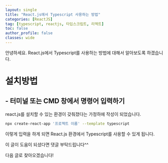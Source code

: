 ```yaml
---
layout: single
title: "React.js에서 Typescript 사용하는 방법"
categories: [ReactJS]
tag: [typescript, reactjs, 타입스크립트, 리액트]
toc: false
author_profile: false
classes: wide
---
```


안녕하세요. React.js에서 Typescript를 사용하는 방법에 대해서 알아보도록 하겠습니다.

# 설치방법

## - 터미널 또는 CMD 창에서 명령어 입력하기

react.js를 설치할 수 있는 환경이 갖춰졌다는 가정하에 작성이 되었습니다.

```bash
npx create-react-app '프로젝트 이름' --template typescript
```

이렇게 입력을 하게 되면 React.js 환경에서 Typescript를 사용할 수 있게 됩니다.

이 글이 도움이 되셨다면 댓글 부탁드립니다^^

다음 글로 찾아오겠습니다!
